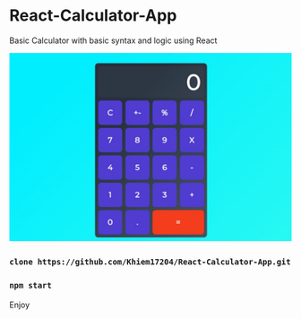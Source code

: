 # React-Calculator-App
Basic Calculator with basic syntax and logic using React

<div align="center">
  <img alt="Demo" src="./pictures/9def2bd17f87a6d9ff96.jpg" />
</div>

### `clone https://github.com/Khiem17204/React-Calculator-App.git`
### `npm start`

Enjoy
